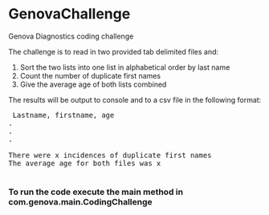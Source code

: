 # GenovaChallenge
Genova Diagnostics coding challenge

The challenge is to read in two provided tab delimited files and:
<ol>
 <li>Sort the two lists into one list in alphabetical order by last name</li>
 <li>Count the number of duplicate first names</li>
 <li>Give the average age of both lists combined</li>
</ol>

 The results will be output to console and to a csv file in the following
 format:
 
 <pre>
 Lastname, firstname, age
.
.
.

There were x incidences of duplicate first names
The average age for both files was x
 </pre>

### To run the code execute the main method in com.genova.main.CodingChallenge
